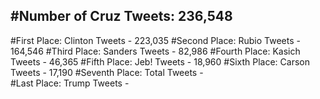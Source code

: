 #Number of Cruz Tweets: 236,548
---
#First Place: Clinton Tweets - 223,035
#Second Place: Rubio Tweets - 164,546
#Third Place: Sanders Tweets - 82,986
#Fourth Place: Kasich Tweets - 46,365
#Fifth Place: Jeb! Tweets - 18,960
#Sixth Place: Carson Tweets - 17,190
#Seventh Place: Total Tweets -  
#Last Place: Trump Tweets - 
